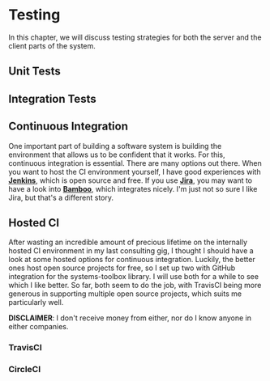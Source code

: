 # Testing

In this chapter, we will discuss testing strategies for both the server and the client parts of the system.

## Unit Tests

## Integration Tests

## Continuous Integration

One important part of building a software system is building the environment that allows us to be confident that it works. For this, continuous integration is essential. There are many options out there. When you want to host the CI environment yourself, I have good experiences with **[Jenkins](https://jenkins-ci.org/)**, which is open source and free. If you use **[Jira](https://www.atlassian.com/software/jira)**, you may want to have a look into **[Bamboo](https://www.atlassian.com/software/bamboo)**, which integrates nicely. I'm just not so sure I like Jira, but that's a different story. 


## Hosted CI

After wasting an incredible amount of precious lifetime on the internally hosted CI environment in my last consulting gig, I thought I should have a look at some hosted options for continuous integration. Luckily, the better ones host open source projects for free, so I set up two with GitHub integration for the systems-toolbox library. I will use both for a while to see which I like better. So far, both seem to do the job, with TravisCI being more generous in supporting multiple open source projects, which suits me particularly well.

**DISCLAIMER**: I don't receive money from either, nor do I know anyone in either companies.


### TravisCI



### CircleCI 
